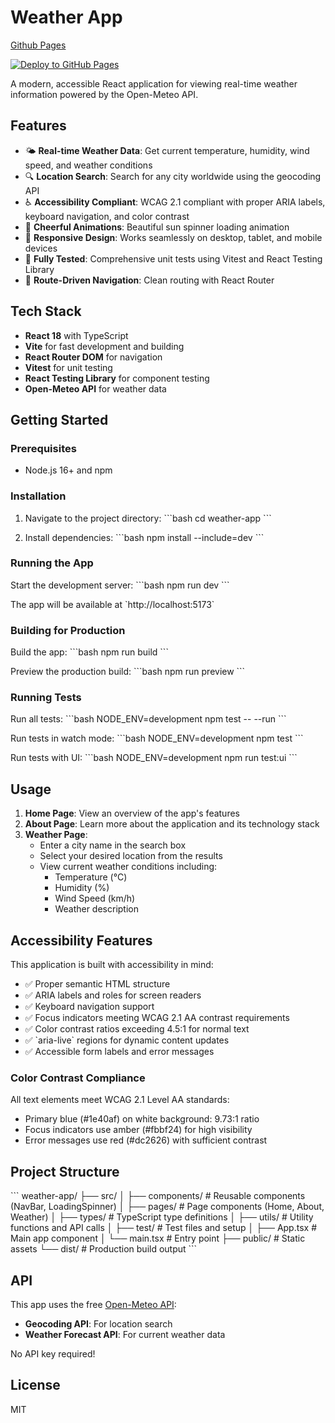 # Weather App

[Github Pages](https://davidpayne-au.github.io/weather-r-app/)

[![Deploy to GitHub Pages](https://github.com/davidpayne-au/weather-r-app/actions/workflows/deploy.yml/badge.svg)](https://github.com/davidpayne-au/weather-r-app/actions/workflows/deploy.yml)

A modern, accessible React application for viewing real-time weather information powered by the Open-Meteo API.

## Features

- 🌤️ **Real-time Weather Data**: Get current temperature, humidity, wind speed, and weather conditions
- 🔍 **Location Search**: Search for any city worldwide using the geocoding API
- ♿ **Accessibility Compliant**: WCAG 2.1 compliant with proper ARIA labels, keyboard navigation, and color contrast
- 🎨 **Cheerful Animations**: Beautiful sun spinner loading animation
- 📱 **Responsive Design**: Works seamlessly on desktop, tablet, and mobile devices
- 🧪 **Fully Tested**: Comprehensive unit tests using Vitest and React Testing Library
- 🧭 **Route-Driven Navigation**: Clean routing with React Router

## Tech Stack

- **React 18** with TypeScript
- **Vite** for fast development and building
- **React Router DOM** for navigation
- **Vitest** for unit testing
- **React Testing Library** for component testing
- **Open-Meteo API** for weather data

## Getting Started

### Prerequisites

- Node.js 16+ and npm

### Installation

1. Navigate to the project directory:
\`\`\`bash
cd weather-app
\`\`\`

2. Install dependencies:
\`\`\`bash
npm install --include=dev
\`\`\`

### Running the App

Start the development server:
\`\`\`bash
npm run dev
\`\`\`

The app will be available at \`http://localhost:5173\`

### Building for Production

Build the app:
\`\`\`bash
npm run build
\`\`\`

Preview the production build:
\`\`\`bash
npm run preview
\`\`\`

### Running Tests

Run all tests:
\`\`\`bash
NODE_ENV=development npm test -- --run
\`\`\`

Run tests in watch mode:
\`\`\`bash
NODE_ENV=development npm test
\`\`\`

Run tests with UI:
\`\`\`bash
NODE_ENV=development npm run test:ui
\`\`\`

## Usage

1. **Home Page**: View an overview of the app's features
2. **About Page**: Learn more about the application and its technology stack
3. **Weather Page**:
   - Enter a city name in the search box
   - Select your desired location from the results
   - View current weather conditions including:
     - Temperature (°C)
     - Humidity (%)
     - Wind Speed (km/h)
     - Weather description

## Accessibility Features

This application is built with accessibility in mind:

- ✅ Proper semantic HTML structure
- ✅ ARIA labels and roles for screen readers
- ✅ Keyboard navigation support
- ✅ Focus indicators meeting WCAG 2.1 AA contrast requirements
- ✅ Color contrast ratios exceeding 4.5:1 for normal text
- ✅ \`aria-live\` regions for dynamic content updates
- ✅ Accessible form labels and error messages

### Color Contrast Compliance

All text elements meet WCAG 2.1 Level AA standards:
- Primary blue (#1e40af) on white background: 9.73:1 ratio
- Focus indicators use amber (#fbbf24) for high visibility
- Error messages use red (#dc2626) with sufficient contrast

## Project Structure

\`\`\`
weather-app/
├── src/
│   ├── components/       # Reusable components (NavBar, LoadingSpinner)
│   ├── pages/           # Page components (Home, About, Weather)
│   ├── types/           # TypeScript type definitions
│   ├── utils/           # Utility functions and API calls
│   ├── test/            # Test files and setup
│   ├── App.tsx          # Main app component
│   └── main.tsx         # Entry point
├── public/              # Static assets
└── dist/                # Production build output
\`\`\`

## API

This app uses the free [Open-Meteo API](https://open-meteo.com/):
- **Geocoding API**: For location search
- **Weather Forecast API**: For current weather data

No API key required!

## License

MIT
